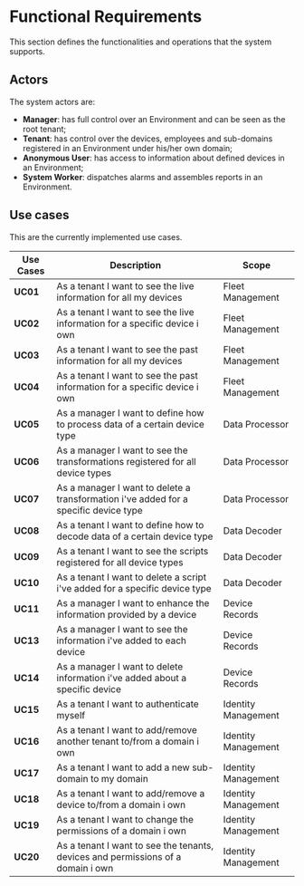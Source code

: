 # Functional Requirements

This section defines the functionalities and operations that the system supports.

## Actors

The system actors are:

- **Manager**: has full control over an Environment and can be seen as the root tenant;
- **Tenant**: has control over the devices, employees and sub-domains registered in an
Environment under his/her own domain;
- **Anonymous User**: has access to information about defined devices in an Environment;
- **System Worker**: dispatches alarms and assembles reports in an Environment.

## Use cases

This are the currently implemented use cases.

| Use Cases | Description                                                                          | Scope               |
| --------- | ------------------------------------------------------------------------------------ | ------------------- |
| **UC01**  | As a tenant I want to see the live information for all my devices                    | Fleet Management    |
| **UC02**  | As a tenant I want to see the live information for a specific device i own           | Fleet Management    |
| **UC03**  | As a tenant I want to see the past information for all my devices                    | Fleet Management    |
| **UC04**  | As a tenant I want to see the past information for a specific device i own           | Fleet Management    |
| **UC05**  | As a manager I want to define how to process data of a certain device type           | Data Processor      |
| **UC06**  | As a manager I want to see the transformations registered for all device types       | Data Processor      |
| **UC07**  | As a manager I want to delete a transformation i've added for a specific device type | Data Processor      |
| **UC08**  | As a tenant I want to define how to decode data of a certain device type             | Data Decoder        |
| **UC09**  | As a tenant I want to see the scripts registered for all device types                | Data Decoder        |
| **UC10**  | As a tenant I want to delete a script i've added for a specific device type          | Data Decoder        |
| **UC11**  | As a manager I want to enhance the information provided by a device                  | Device Records      |
| **UC13**  | As a manager I want to see the information i've added to each device                 | Device Records      |
| **UC14**  | As a manager I want to delete information i've added about a specific device         | Device Records      |
| **UC15**  | As a tenant I want to authenticate myself                                            | Identity Management |
| **UC16**  | As a tenant I want to add/remove another tenant to/from a domain i own               | Identity Management |
| **UC17**  | As a tenant I want to add a new sub-domain to my domain                              | Identity Management |
| **UC18**  | As a tenant I want to add/remove a device to/from a domain i own                     | Identity Management |
| **UC19**  | As a tenant I want to change the permissions of a domain i own                       | Identity Management |
| **UC20**  | As a tenant I want to see the tenants, devices and permissions of a domain i own     | Identity Management |
